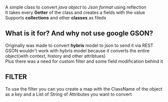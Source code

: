 

A simple class to convert *java object* to *Json format* using reflection   
It takes every **Getter** of the class and creates a fields with the value  
Supports **collections** and other **classes** as fileds  

## What is it for? And why not use google GSON?
Originally was made to convert **hybris** model to json to send it via REST  
GSON wouldn't work with hybris model because it converts the entire object(with context, history and other attribtues)  
Plus there was a need for custom filter and some field modification behind it  


## FILTER
To use the filter you can you create a map with the ClassName of the object as a key and a List of String of Attributes you want to convert
